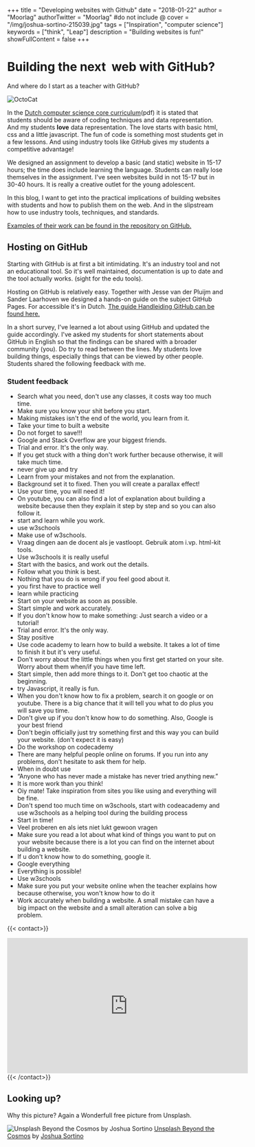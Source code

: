 +++
title = "Developing websites with Github"
date = "2018-01-22"
author = "Moorlag"
authorTwitter = "Moorlag" #do not include @
cover = "/img/joshua-sortino-215039.jpg"
tags = ["Inspiration", "computer science"]
keywords = ["think", "Leap"]
description = "Building websites is fun!"
showFullContent = false
+++

# Building the next  web with GitHub?

And where do I start as a teacher with GitHub?

![OctoCat](/img/octocat.png)


In the [Dutch computer science core curriculum](https://www.slo.nl/publish/pages/3080/advies-examenprogramma-informatica-havo-vwo.pdf)(pdf) it is stated that students should be aware of coding techniques and data representation. And my students **love** data representation. The love starts with basic html, css and a little javascript. The fun of code is something most students get in a few lessons. And using industry tools like GitHub gives my students a competitive advantage!

We designed an assignment to develop a basic (and static) website in 15-17 hours; the time does include learning the language. Students can really lose themselves in the assignment. I've seen websites build in not 15-17 but in 30-40 hours. It is really a creative outlet for the young adolescent.

In this blog, I want to get into the practical implications of building websites with students and how to publish them on the web. And in the slipstream how to use industry tools, techniques, and standards.

[Examples of their work can be found in the repository on GitHub.](https://github.com/Piersoncollege/html/wiki)

## Hosting on GitHub

Starting with GitHub is at first a bit intimidating. It's an industry tool and not an educational tool. So it's well maintained, documentation is up to date and the tool actually works. (sight for the edu tools).

Hosting on GitHub is relatively easy. Together with Jesse van der Pluijm and Sander Laarhoven we designed a hands-on guide on the subject GitHub Pages. For accessible it's in Dutch. [The guide Handleiding GitHub can be found here.](http://piersoncollege.github.io/html/)

In a short survey, I've learned a lot about using GitHub and updated the guide accordingly. I've asked my students for short statements about GitHub in English so that the findings can be shared with a broader community (you). Do try to read between the lines. My students love building things, especially things that can be viewed by other people. Students shared the following feedback with me.

### Student feedback

- Search what you need, don't use any classes, it costs way too much time.
- Make sure you know your shit before you start.
- Making mistakes isn't the end of the world, you learn from it.
- Take your time to built a website
- Do not forget to save!!!
- Google and Stack Overflow are your biggest friends.
- Trial and error. It's the only way.
- If you get stuck with a thing don't work further because otherwise, it will take much time.
- never give up and try
- Learn from your mistakes and not from the explanation.
- Background set it to fixed. Then you will create a parallax effect!
- Use your time, you will need it!
- On youtube, you can also find a lot of explanation about building a website because then they explain it step by step and so you can also follow it.
- start and learn while you work.
- use w3schools
- Make use of w3schools.
- Vraag dingen aan de docent als je vastloopt. Gebruik atom i.vp. html-kit tools.
- Use w3schools it is really useful
- Start with the basics, and work out the details.
- Follow what you think is best.
- Nothing that you do is wrong if you feel good about it.
- you first have to practice well
- learn while practicing
- Start on your website as soon as possible.
- Start simple and work accurately.
- If you don't know how to make something: Just search a video or a tutorial!
- Trial and error. It's the only way.
- Stay positive
- Use code academy to learn how to build a website. It takes a lot of time to finish it but it's very useful.
- Don't worry about the little things when you first get started on your site. Worry about them when/if you have time left.
- Start simple, then add more things to it. Don't get too chaotic at the beginning.
- try Javascript, it really is fun.
- When you don't know how to fix a problem, search it on google or on youtube. There is a big chance that it will tell you what to do plus you will save you time.
- Don't give up if you don't know how to do something. Also, Google is your best friend
- Don't begin officially just try something first and this way you can build your website. (don't expect it is easy)
- Do the workshop on codecademy
- There are many helpful people online on forums. If you run into any problems, don't hesitate to ask them for help.
- When in doubt use <div>
- “Anyone who has never made a mistake has never tried anything new.”
- It is more work than you think!
- Oiy mate! Take inspiration from sites you like using and everything will be fine.
- Don't spend too much time on w3schools, start with codeacademy and use w3schools as a helping tool during the building process
- Start in time!
- Veel proberen en als iets niet lukt gewoon vragen
- Make sure you read a lot about what kind of things you want to put on your website because there is a lot you can find on the internet about building a website.
- If u don't know how to do something, google it.
- Google everything
- Everything is possible!
- Use w3schools
- Make sure you put your website online when the teacher explains how because otherwise, you won't know how to do it
- Work accurately when building a website. A small mistake can have a big impact on the website and a small alteration can solve a big problem.


{{< contact>}}
<iframe src="https://www.youtube.com/embed/2MsN8gpT6jY?rel=0" width="560" height="315" frameborder="0" allowfullscreen="allowfullscreen"></iframe>
{{< /contact>}}
 

## Looking up?

Why this picture? Again a Wonderfull free picture from Unsplash.

![Unsplash Beyond the Cosmos by Joshua Sortino](/img/joshua-sortino-215039.jpg) [Unsplash Beyond the Cosmos](https://unsplash.com/photos/LqKhnDzSF-8) by [Joshua Sortino](https://unsplash.com/@sortino)
